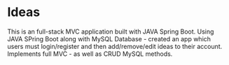 # Ideas

This is an full-stack MVC application built with JAVA Spring Boot. Using JAVA SPring Boot along with MySQL Database - created an app which users must login/register and then add/remove/edit ideas to their account. Implements full MVC - as well as CRUD MySQL methods.

